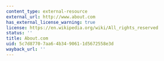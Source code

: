 ```yaml
---
content_type: external-resource
external_url: http://www.about.com
has_external_license_warning: true
license: https://en.wikipedia.org/wiki/All_rights_reserved
status: ''
title: About.com
uid: 5c7d8770-7aa6-4b34-9061-1d5672558e3d
wayback_url: ''
---
```


